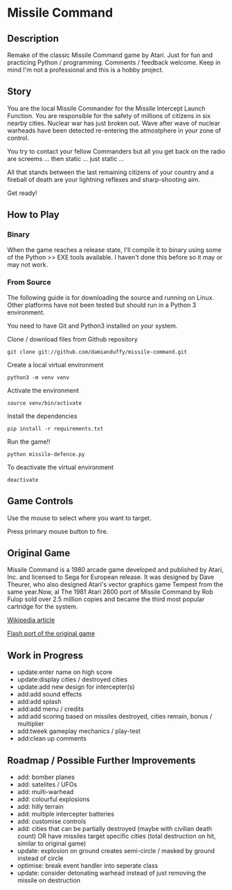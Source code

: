 # Missile Command

## Description
Remake of the classic Missile Command game by Atari.  Just for fun and practicing Python / programming.  Comments / feedback welcome.  Keep in mind I'm not a professional and this is a hobby project.

## Story

You are the local Missile Commander for the Missile Intercept Launch Function.  You are responsible for the safety of millions of citizens in six nearby cities.  Nuclear war has just broken out.  Wave after wave of nuclear warheads have been detected re-entering the atmostphere in your zone of control.

You try to contact your fellow Commanders but all you get back on the radio are screems ... then static ... just static ...

All that stands between the last remaining citizens of your country and a fireball of death are your lightning reflexes and sharp-shooting aim.  

Get ready!

## How to Play

### Binary
When the game reaches a release state, I'll compile it to binary using some of the Python >> EXE tools available.  I haven't done this before so it may or may not work.

### From Source
The following guide is for downloading the source and running on Linux.  Other platforms have not been tested but should run in a Python 3 environment.

You need to have Git and Python3 installed on your system.

Clone / download files from Github repository

`git clone git://github.com/damianduffy/missile-command.git`

Create a local virtual environment

`python3 -m venv venv`

Activate the environment

`source venv/bin/activate`

Install the dependencies

`pip install -r requirements.txt`

Run the game!!

`python missile-defence.py`

To deactivate the virtual environment

`deactivate`

## Game Controls

Use the mouse to select where you want to target.

Press primary mouse button to fire.

## Original Game
Missile Command is a 1980 arcade game developed and published by Atari, Inc. and licensed to Sega for European release. It was designed by Dave Theurer, who also designed Atari's vector graphics game Tempest from the same year.Now, al The 1981 Atari 2600 port of Missile Command by Rob Fulop sold over 2.5 million copies and became the third most popular cartridge for the system.

[Wikipedia article](https://en.wikipedia.org/wiki/Missile_Command)

[Flash port of the original game](http://www.arcadedivision.com/classicgame12/shooting/missile-command.html)

## Work in Progress
 - update:enter name on high score
 - update:display cities / destroyed cities
 - update:add new design for intercepter(s)
 - add:add sound effects
 - add:add splash
 - add:add menu / credits
 - add:add scoring based on missiles destroyed, cities remain, bonus / multiplier
 - add:tweek gameplay mechanics / play-test
 - add:clean up comments

## Roadmap / Possible Further Improvements
 - add: bomber planes
 - add: satelites / UFOs
 - add: multi-warhead
 - add: colourful explosions
 - add: hilly terrain
 - add: multiple intercepter batteries
 - add: customise controls
 - add: cities that can be partially destroyed (maybe with civilian death count) OR have missiles target specific cities (total destruction on hit, similar to original game)
 - update: explosion on ground creates semi-circle / masked by ground instead of circle
 - optimise: break event handler into seperate class
 - update: consider detonating warhead instead of just removing the missile on destruction
